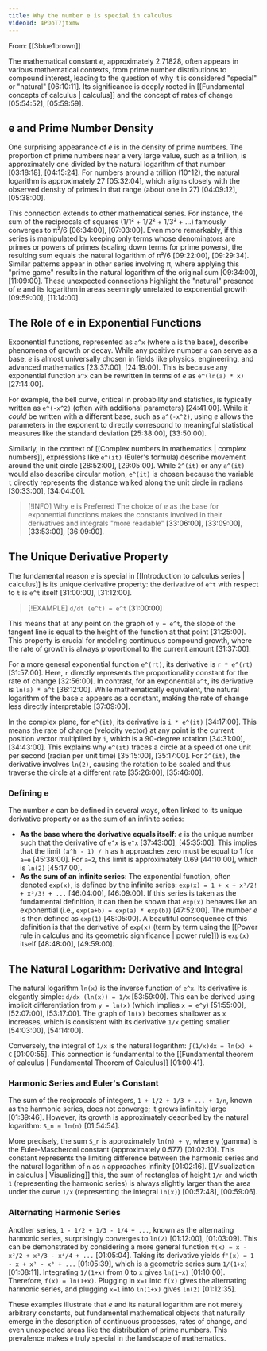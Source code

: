 ```yaml
---
title: Why the number e is special in calculus
videoId: 4PDoT7jtxmw
---
```


From: [[3blue1brown]] <br/> 

The mathematical constant *e*, approximately 2.71828, often appears in various mathematical contexts, from prime number distributions to compound interest, leading to the question of why it is considered "special" or "natural" <a class="yt-timestamp" data-t="06:10:11">[06:10:11]</a>. Its significance is deeply rooted in [[Fundamental concepts of calculus | calculus]] and the concept of rates of change <a class="yt-timestamp" data-t="05:54:52">[05:54:52]</a>, <a class="yt-timestamp" data-t="05:59:59">[05:59:59]</a>.

## e and Prime Number Density

One surprising appearance of *e* is in the density of prime numbers. The proportion of prime numbers near a very large value, such as a trillion, is approximately one divided by the natural logarithm of that number <a class="yt-timestamp" data-t="03:18:18">[03:18:18]</a>, <a class="yt-timestamp" data-t="04:15:24">[04:15:24]</a>. For numbers around a trillion (10^12), the natural logarithm is approximately 27 <a class="yt-timestamp" data-t="05:32:04">[05:32:04]</a>, which aligns closely with the observed density of primes in that range (about one in 27) <a class="yt-timestamp" data-t="04:09:12">[04:09:12]</a>, <a class="yt-timestamp" data-t="05:38:00">[05:38:00]</a>.

This connection extends to other mathematical series. For instance, the sum of the reciprocals of squares (1/1² + 1/2² + 1/3² + ...) famously converges to π²/6 <a class="yt-timestamp" data-t="06:34:00">[06:34:00]</a>, <a class="yt-timestamp" data-t="07:03:00">[07:03:00]</a>. Even more remarkably, if this series is manipulated by keeping only terms whose denominators are primes or powers of primes (scaling down terms for prime powers), the resulting sum equals the natural logarithm of π²/6 <a class="yt-timestamp" data-t="09:22:00">[09:22:00]</a>, <a class="yt-timestamp" data-t="09:29:34">[09:29:34]</a>. Similar patterns appear in other series involving π, where applying this "prime game" results in the natural logarithm of the original sum <a class="yt-timestamp" data-t="09:34:00">[09:34:00]</a>, <a class="yt-timestamp" data-t="11:09:00">[11:09:00]</a>. These unexpected connections highlight the "natural" presence of *e* and its logarithm in areas seemingly unrelated to exponential growth <a class="yt-timestamp" data-t="09:59:00">[09:59:00]</a>, <a class="yt-timestamp" data-t="11:14:00">[11:14:00]</a>.

## The Role of e in Exponential Functions

Exponential functions, represented as `a^x` (where `a` is the base), describe phenomena of growth or decay. While any positive number `a` can serve as a base, *e* is almost universally chosen in fields like physics, engineering, and advanced mathematics <a class="yt-timestamp" data-t="23:37:00">[23:37:00]</a>, <a class="yt-timestamp" data-t="24:19:00">[24:19:00]</a>. This is because any exponential function `a^x` can be rewritten in terms of *e* as `e^(ln(a) * x)` <a class="yt-timestamp" data-t="27:14:00">[27:14:00]</a>.

For example, the bell curve, critical in probability and statistics, is typically written as `e^(-x^2)` (often with additional parameters) <a class="yt-timestamp" data-t="24:41:00">[24:41:00]</a>. While it *could* be written with a different base, such as `a^(-x^2)`, using *e* allows the parameters in the exponent to directly correspond to meaningful statistical measures like the standard deviation <a class="yt-timestamp" data-t="25:38:00">[25:38:00]</a>, <a class="yt-timestamp" data-t="33:50:00">[33:50:00]</a>.

Similarly, in the context of [[Complex numbers in mathematics | complex numbers]], expressions like `e^(it)` (Euler's formula) describe movement around the unit circle <a class="yt-timestamp" data-t="28:52:00">[28:52:00]</a>, <a class="yt-timestamp" data-t="29:05:00">[29:05:00]</a>. While `2^(it)` or any `a^(it)` would also describe circular motion, `e^(it)` is chosen because the variable `t` directly represents the distance walked along the unit circle in radians <a class="yt-timestamp" data-t="30:33:00">[30:33:00]</a>, <a class="yt-timestamp" data-t="34:04:00">[34:04:00]</a>.

> [!INFO] Why e is Preferred
> The choice of *e* as the base for exponential functions makes the constants involved in their derivatives and integrals "more readable" <a class="yt-timestamp" data-t="33:06:00">[33:06:00]</a>, <a class="yt-timestamp" data-t="33:09:00">[33:09:00]</a>, <a class="yt-timestamp" data-t="33:53:00">[33:53:00]</a>, <a class="yt-timestamp" data-t="36:09:00">[36:09:00]</a>.

## The Unique Derivative Property

The fundamental reason *e* is special in [[Introduction to calculus series | calculus]] is its unique derivative property: the derivative of `e^t` with respect to `t` is `e^t` itself <a class="yt-timestamp" data-t="31:00:00">[31:00:00]</a>, <a class="yt-timestamp" data-t="31:12:00">[31:12:00]</a>.

> [!EXAMPLE]
> `d/dt (e^t) = e^t` <a class="yt-timestamp" data-t="31:00:00">[31:00:00]</a>

This means that at any point on the graph of `y = e^t`, the slope of the tangent line is equal to the height of the function at that point <a class="yt-timestamp" data-t="31:25:00">[31:25:00]</a>. This property is crucial for modeling continuous compound growth, where the rate of growth is always proportional to the current amount <a class="yt-timestamp" data-t="31:37:00">[31:37:00]</a>.

For a more general exponential function `e^(rt)`, its derivative is `r * e^(rt)` <a class="yt-timestamp" data-t="31:57:00">[31:57:00]</a>. Here, `r` directly represents the proportionality constant for the rate of change <a class="yt-timestamp" data-t="32:56:00">[32:56:00]</a>. In contrast, for an exponential `a^t`, its derivative is `ln(a) * a^t` <a class="yt-timestamp" data-t="36:12:00">[36:12:00]</a>. While mathematically equivalent, the natural logarithm of the base `a` appears as a constant, making the rate of change less directly interpretable <a class="yt-timestamp" data-t="37:09:00">[37:09:00]</a>.

In the complex plane, for `e^(it)`, its derivative is `i * e^(it)` <a class="yt-timestamp" data-t="34:17:00">[34:17:00]</a>. This means the rate of change (velocity vector) at any point is the current position vector multiplied by `i`, which is a 90-degree rotation <a class="yt-timestamp" data-t="34:31:00">[34:31:00]</a>, <a class="yt-timestamp" data-t="34:43:00">[34:43:00]</a>. This explains why `e^(it)` traces a circle at a speed of one unit per second (radian per unit time) <a class="yt-timestamp" data-t="35:15:00">[35:15:00]</a>, <a class="yt-timestamp" data-t="35:17:00">[35:17:00]</a>. For `2^(it)`, the derivative involves `ln(2)`, causing the rotation to be scaled and thus traverse the circle at a different rate <a class="yt-timestamp" data-t="35:26:00">[35:26:00]</a>, <a class="yt-timestamp" data-t="35:46:00">[35:46:00]</a>.

### Defining e

The number *e* can be defined in several ways, often linked to its unique derivative property or as the sum of an infinite series:

*   **As the base where the derivative equals itself**: *e* is the unique number such that the derivative of `e^x` is `e^x` <a class="yt-timestamp" data-t="37:43:00">[37:43:00]</a>, <a class="yt-timestamp" data-t="45:35:00">[45:35:00]</a>. This implies that the limit `(a^h - 1) / h` as `h` approaches zero must be equal to 1 for `a=e` <a class="yt-timestamp" data-t="45:38:00">[45:38:00]</a>. For `a=2`, this limit is approximately 0.69 <a class="yt-timestamp" data-t="44:10:00">[44:10:00]</a>, which is `ln(2)` <a class="yt-timestamp" data-t="45:17:00">[45:17:00]</a>.
*   **As the sum of an infinite series**: The exponential function, often denoted `exp(x)`, is defined by the infinite series:
    `exp(x) = 1 + x + x²/2! + x³/3! + ...` <a class="yt-timestamp" data-t="46:04:00">[46:04:00]</a>, <a class="yt-timestamp" data-t="46:09:00">[46:09:00]</a>.
    If this series is taken as the fundamental definition, it can then be shown that `exp(x)` behaves like an exponential (i.e., `exp(a+b) = exp(a) * exp(b)`) <a class="yt-timestamp" data-t="47:52:00">[47:52:00]</a>. The number *e* is then defined as `exp(1)` <a class="yt-timestamp" data-t="48:05:00">[48:05:00]</a>. A beautiful consequence of this definition is that the derivative of `exp(x)` (term by term using the [[Power rule in calculus and its geometric significance | power rule]]) is `exp(x)` itself <a class="yt-timestamp" data-t="48:48:00">[48:48:00]</a>, <a class="yt-timestamp" data-t="49:59:00">[49:59:00]</a>.

## The Natural Logarithm: Derivative and Integral

The natural logarithm `ln(x)` is the inverse function of `e^x`. Its derivative is elegantly simple: `d/dx (ln(x)) = 1/x` <a class="yt-timestamp" data-t="53:59:00">[53:59:00]</a>. This can be derived using implicit differentiation from `y = ln(x)` (which implies `x = e^y`) <a class="yt-timestamp" data-t="51:55:00">[51:55:00]</a>, <a class="yt-timestamp" data-t="52:07:00">[52:07:00]</a>, <a class="yt-timestamp" data-t="53:17:00">[53:17:00]</a>. The graph of `ln(x)` becomes shallower as `x` increases, which is consistent with its derivative `1/x` getting smaller <a class="yt-timestamp" data-t="54:03:00">[54:03:00]</a>, <a class="yt-timestamp" data-t="54:14:00">[54:14:00]</a>.

Conversely, the integral of `1/x` is the natural logarithm: `∫(1/x)dx = ln(x) + C` <a class="yt-timestamp" data-t="01:00:55">[01:00:55]</a>. This connection is fundamental to the [[Fundamental theorem of calculus | Fundamental Theorem of Calculus]] <a class="yt-timestamp" data-t="01:00:41">[01:00:41]</a>.

### Harmonic Series and Euler's Constant

The sum of the reciprocals of integers, `1 + 1/2 + 1/3 + ... + 1/n`, known as the harmonic series, does not converge; it grows infinitely large <a class="yt-timestamp" data-t="01:39:46">[01:39:46]</a>. However, its growth is approximately described by the natural logarithm: `S_n ≈ ln(n)` <a class="yt-timestamp" data-t="01:54:54">[01:54:54]</a>.

More precisely, the sum `S_n` is approximately `ln(n) + γ`, where `γ` (gamma) is the Euler-Mascheroni constant (approximately 0.577) <a class="yt-timestamp" data-t="01:02:10">[01:02:10]</a>. This constant represents the limiting difference between the harmonic series and the natural logarithm of `n` as `n` approaches infinity <a class="yt-timestamp" data-t="01:02:16">[01:02:16]</a>. [[Visualization in calculus | Visualizing]] this, the sum of rectangles of height `1/n` and width `1` (representing the harmonic series) is always slightly larger than the area under the curve `1/x` (representing the integral `ln(x)`) <a class="yt-timestamp" data-t="00:57:48">[00:57:48]</a>, <a class="yt-timestamp" data-t="00:59:06">[00:59:06]</a>.

### Alternating Harmonic Series

Another series, `1 - 1/2 + 1/3 - 1/4 + ...`, known as the alternating harmonic series, surprisingly converges to `ln(2)` <a class="yt-timestamp" data-t="01:12:00">[01:12:00]</a>, <a class="yt-timestamp" data-t="01:03:09">[01:03:09]</a>. This can be demonstrated by considering a more general function `f(x) = x - x²/2 + x³/3 - x⁴/4 + ...` <a class="yt-timestamp" data-t="01:05:04">[01:05:04]</a>. Taking its derivative yields `f'(x) = 1 - x + x² - x³ + ...` <a class="yt-timestamp" data-t="01:05:39">[01:05:39]</a>, which is a geometric series sum `1/(1+x)` <a class="yt-timestamp" data-t="01:08:11">[01:08:11]</a>. Integrating `1/(1+x)` from 0 to `x` gives `ln(1+x)` <a class="yt-timestamp" data-t="01:10:00">[01:10:00]</a>. Therefore, `f(x) = ln(1+x)`. Plugging in `x=1` into `f(x)` gives the alternating harmonic series, and plugging `x=1` into `ln(1+x)` gives `ln(2)` <a class="yt-timestamp" data-t="01:12:35">[01:12:35]</a>.

These examples illustrate that *e* and its natural logarithm are not merely arbitrary constants, but fundamental mathematical objects that naturally emerge in the description of continuous processes, rates of change, and even unexpected areas like the distribution of prime numbers. This prevalence makes `e` truly special in the landscape of mathematics.